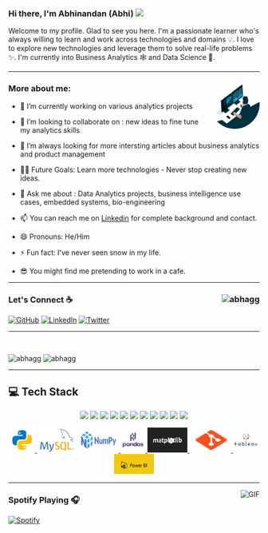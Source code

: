 
### Hi there, I'm Abhinandan (Abhi) <img src="https://media.giphy.com/media/hvRJCLFzcasrR4ia7z/giphy.gif" width="25px">

Welcome to my profile. Glad to see you here.  I'm a passionate learner who's always willing to learn and work across technologies and domains 💡. I love to explore new technologies and leverage them to solve real-life problems ✨. I'm currently into Business Analytics 🕸️ and Data Science 👀.

<hr class="solid">

<img align ="right" width = "500" alt="Data Analytics - Animation | Motion design animation, Motion graphics  design, Analytics design" class="n3VNCb" src="https://github.com/AbhAgg/AbhAgg/blob/main/code.gif" data-noaft="1" jsname="HiaYvf" jsaction="load:XAeZkd;" style="width: 100px; height: 100px; margin: 0px;border-radius:50%;">


### More about me:
- 🔭 I’m currently working on various analytics projects 

- 👯 I’m looking to collaborate on : new ideas to fine tune my analytics skills

- 🤔 I’m always looking for more intersting articles about business analytics and product management

- 💪🏼 Future Goals: Learn more technologies - Never stop creating new ideas.

- 💬 Ask me about : Data Analytics projects, business intelligence use cases, embedded systems, bio-engineering

- 📫 You can reach me on <a href="https://www.linkedin.com/in/abhinandanaggarwal/" rel="nofollow">Linkedin</a>  for complete background and contact.
- 😄 Pronouns: He/Him

- ⚡ Fun fact: I've never seen snow in my life.

- 😎 You might find me pretending to work in a cafe.
<hr class="solid">

### Let's Connect :coffee: <img align="right" src="https://komarev.com/ghpvc/?username=abhagg&label=Profile%20views&color=brightgreen" alt="abhagg" /></p>
<p align="left">
	<a href="https://github.com/sisodiya2421"><img src="https://img.icons8.com/bubbles/50/000000/github.png" alt="GitHub"/></a>
	<a href="https://www.linkedin.com/in/abhinandanaggarwal/"><img src="https://img.icons8.com/bubbles/50/000000/linkedin.png" alt="LinkedIn"/></a>
	<a href="https://twitter.com/nan_dan_abhi"><img src="https://img.icons8.com/bubbles/50/000000/twitter.png" alt="Twitter"/></a>
</p>
<p >   
<hr class="solid">

</br>

<div> 

<p> <img align='top'  width="40%"  src="https://github-readme-stats.vercel.app/api/top-langs?username=abhagg&theme=merko&show_icons=true&locale=en&layout=compact" alt="abhagg"  />
<img  src="https://github-readme-stats.vercel.app/api?username=abhagg&show_icons=true&locale=en" alt="abhagg" /></p>
<!-- <p align="centre"><img width="40%" src="https://github-readme-stats.vercel.app/api?username=nakulbhati&show_icons=true&theme=monokai&count_private=true"</p> -->
</div>

<div>
	<hr class="solid">

<h2><b>💻 Tech Stack</b></h2>
<p align="center">
<img src="https://img.shields.io/badge/python-important.svg?&style=for-the-badge&logo=python&logoColor=white" height="25"/>
<img src="https://img.shields.io/badge/mysql-blueviolet.svg?&style=for-the-badge&logo=mysql&logoColor=white" height="25"/>
<img src="https://img.shields.io/badge/tableau-blue.svg?&style=for-the-badge&logo=tableau&logoColor=white" height="25"/>
<img src="https://img.shields.io/badge/power_bi-red.svg?&style=for-the-badge&logo=power-bi&logoColor=white" height="25"/>
<img src="https://img.shields.io/badge/jupyter-F3631D.svg?&style=for-the-badge&logo=jupyter&logoColor=white" height="25"/>
<img src="https://img.shields.io/badge/anaconda-42B029.svg?&style=for-the-badge&logo=anaconda&logoColor=white" height="25"/> 
<img src="https://img.shields.io/badge/git%20&%20github-FF9800.svg?&style=for-the-badge&logo=git&logoColor=white" height="25"/>
<img src="https://img.shields.io/badge/edge-0078D7.svg?&style=for-the-badge&logo=microsoft-edge&logoColor=white" height="25"/> 
<img src="https://img.shields.io/badge/matlab-success.svg?&style=for-the-badge&logo=mathworks&logoColor=white" height="25"/>
<img src="https://img.shields.io/badge/pandas-pink.svg?&style=for-the-badge&logo=pandas&logoColor=white" height="25"/>
<img src="https://img.shields.io/badge/matplotlib-purple.svg?&style=for-the-badge&logo=matplotlib&logoColor=white" height="25"/>


</p>
</div>
		     
<div>
<p align="center">
<a href="https://www.python.org" target="_blank">                     <img src="images/python.png" alt="python" width="50" height="50" title="Python"/> </a>
<a href="https://www.mysql.com/" target="_blank">                     <img src="images/sql.png" alt="mysql" width="80" height="50" title="MySQL"/></a> 
<a href="https://numpy.org/doc/" target="_blank">                     <img src="images/numpy.png" alt="numpy" width="80" height="50" title="Numpy"/> </a>
<a href="https://pandas.pydata.org/docs/" target="_blank">            <img src="images/pandas.png" alt="pandas" width="50" height="50" title="Pandas"/> </a>
<a href="https://matplotlib.org/3.3.3/contents.html" target="_blank"> <img src="images/mat.png" alt="matplotlib" width="80" height="50" title="Matplotlib"/>&nbsp;</a> 
<a href="https://git-scm.com/" target="_blank">                       <img src="images/git.png" alt="git" width="80" height="50" title="GIT"/> </a>
<a href="https://www.tableau.com/" target="_blank">                   <img src="images/Tableau-Logo-for-website-2.jpg" alt="tableau" width="50" height="50" title="TABLEAU"/> </a>
<a href="https://powerbi.microsoft.com/en-us/" target="_blank">       <img src="images/power-bi-1.jpg" alt="powerbi" width="80" height="40" title="POWERBI"/> </a>
	
	
	
	
</div>

<hr class="solid">


<img align="right" alt="GIF" height="170px" src="https://media.giphy.com/media/J5B1Y8QZnzXXbLQIBu/giphy.gif" />


### Spotify Playing 🎧

[![Spotify](https://novatorem.vercel.app/api/spotify)](https://open.spotify.com/playlist/02VyOsmCfIYLqKzRAdnMZZ?a=)











